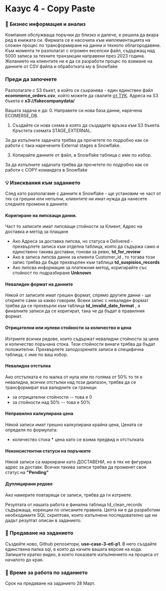 # Казус 4 - Copy Paste

### 📌 Бизнес информация и анализ

Компания обслужваща поръчки до близко и далече, е решила да вкара ред в книжата си. Фирмата се е насочила към имплементацията на сложен процес по трансформиране на данни и тяхното облагородавяне. Към момента те разполагат с огромен екселски файл, съдържащ над 5000 записа за техните транзакции направени през 2023 година. Желанието на клиентите ни е да се разработи процес по взимане на данните от CSV файла и обработката му в Snowflake


### Преди да започнете

Разполагате с S3 бъкет, в който се съхранява - един единствен файл **ecommerce_orders.csv**, който можете да свалите [от ТУК](https://fakecompanydata.s3.eu-central-1.amazonaws.com/ecommerce_orders.csv). Адреса на S3 бъкета е **s3://fakecompanydata/**


Вашата задача е да:
0. Направете си нова база данни, наречена ECOMERSE_DB.
1. Създайте си нова схема в която да създадете връзка към S3 бъкета. Кръстета схемата STAGE_EXTERNAL. 

За да изпълните задачата трябва да прочетете по подробно как се работи с така наречените External stages в Snowflake.


3. Копирайте данните от файл, в Snowflake таблица с име по избор.

За да изпълните задачата трябва да прочетете по подробно как се работи с COPY командата в Snowflake

### 💡 Изисквания към заданието

След като разполагаме с данните в Snowflake - ще установим че част от тях са грешни или непълни, клиентите ни имат нужда да нанесете следните промени в данните:

#### Коригиране на липсващи данни.

Част то записите имат липсващи стойности за Клиент, Адрес на доставка и метод за плащане
- Ако Адреса за доставка липсва, но статуса е Delivered - прехвърлете записа към отделна таблица, която да съдържа само и единствено такива доставки, гонови за ревю, **td_for_review**
- Ако в записа липсва данни за клиента Customer_id , то тогава този запис трябва да бъде прехвърлен към таблица **td_suspisios_records**
- Ако липсва информация за платежния метод, коригирайте със стойност по подразбиране **Unknown**

#### Невалиден формат на данните

Някой от записите имат грешен формат, спрямо другите данни - ще откриете сами за какво говорим. Всеки запис с невалиден формат трябва да се прехвърли към таблица **td_invalid_date_format** , а финалните записи да се коригират, така че да бъдат в правилния формат.

#### Отрицателни или нулеви стойности за количество и цена
Изтриите всички редове, които съдържат невалидни стойности за цена и количество поръчана стока. Тези стойности винаги трябва да бъдат положителни. Прехвърлете заподозрените записи в специфична таблица, с име по ваш избор.

#### Невалидна отстъпка
Ако отстъпката е по малка от нула или по голяма от 50% то тя е невалидна, всички отстъпки над този диапазон, трябва да се трансформират във валидните си граници:
- за отрицателни стойности -- това е 0
- за стойности над 50% -- това е 50%

#### Неправилно калкулирана цена
Някой записи имат грешно калкулирана крайна цена, Цената се определя по формулата:
- количество стока * цена като се взима предвид и отстъпката

#### Неконсистентни статуси на поръчките
Някой записи са маркирани като ДОСТАВЕНИ, но в тях не фигурира адрес за доставк. Всички такива записи трябва да променят своя статус на **"Pending"**

#### Дуплицирани редове
Ако намерите повтарящи се записи, трябва да ги изтриете. 


Резултата от нашата работа е финална таблица td_clean_records съдържаща, корекции по описаните правила. Целта ни е да разработим необходимите SQL скриптове, които изпълнени последователно ще ни дадът резултат описан в заданието.

### 🚀 Предаване на заданието
Създейте ново, Github репозитори, **use-case-3-etl-p1**. В него създайте единствена папка sql, в която да качите вашата версия на кода. Запишете кратко видео, в което показвате изпълнението на процеса от началото до края. 

### 📅 Време за работа по заданието
Срок на предаване на заданието 28 Март.
